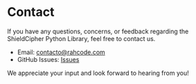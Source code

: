 # Contact

If you have any questions, concerns, or feedback regarding the ShieldCipher Python Library, feel free to contact us.

- Email: [contacto@rahcode.com](mailto:contacto@rahcode.com)
- GitHub Issues: [Issues](https://github.com/RAH-Code-dev/ShieldCipher/issues)

We appreciate your input and look forward to hearing from you!
